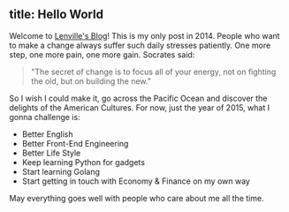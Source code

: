 title: Hello World
---
Welcome to [Lenville's Blog](http://blog.lenville.com/)! This is my only post in 2014. People who want to make a change always suffer such daily stresses patiently. One more step, one more pain, one more gain. Socrates said:

> "The secret of change is to focus all of your energy, not on fighting the old, but on building the new."

So I wish I could make it, go across the Pacific Ocean and discover the delights of the American Cultures. For now, just the year of 2015, what I gonna challenge is:

 - Better English
 - Better Front-End Engineering
 - Better Life Style
 - Keep learning Python for gadgets
 - Start learning Golang
 - Start getting in touch with Economy & Finance on my own way

May everything goes well with people who care about me all the time.